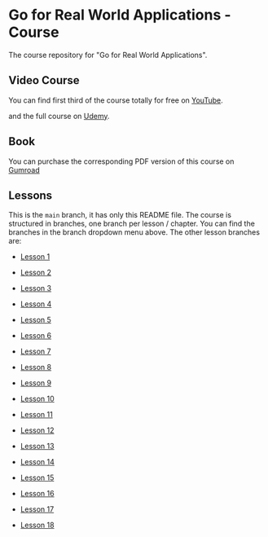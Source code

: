 # Go for Real World Applications - Course

The course repository for "Go for Real World Applications".

## Video Course

You can find first third of the course totally for free on [YouTube]().

and the full course on [Udemy]().

## Book

You can purchase the corresponding PDF version of this course on [Gumroad]()

## Lessons

This is the `main` branch, it has only this README file. The course is structured in branches, one branch per lesson / chapter. You can find the branches in the branch dropdown menu above. The other lesson branches are:

- [Lesson 1](https://github.com/princefishthrower/go-for-real-world-applications-course/tree/lesson-1)

- [Lesson 2](https://github.com/princefishthrower/go-for-real-world-applications-course/tree/lesson-2)

- [Lesson 3](https://github.com/princefishthrower/go-for-real-world-applications-course/tree/lesson-3)

- [Lesson 4](https://github.com/princefishthrower/go-for-real-world-applications-course/tree/lesson-4)

- [Lesson 5](https://github.com/princefishthrower/go-for-real-world-applications-course/tree/lesson-5)

- [Lesson 6](https://github.com/princefishthrower/go-for-real-world-applications-course/tree/lesson-6)

- [Lesson 7](https://github.com/princefishthrower/go-for-real-world-applications-course/tree/lesson-7)

- [Lesson 8](https://github.com/princefishthrower/go-for-real-world-applications-course/tree/lesson-8)

- [Lesson 9](https://github.com/princefishthrower/go-for-real-world-applications-course/tree/lesson-9)

- [Lesson 10](https://github.com/princefishthrower/go-for-real-world-applications-course/tree/lesson-10)

- [Lesson 11](https://github.com/princefishthrower/go-for-real-world-applications-course/tree/lesson-11)

- [Lesson 12](https://github.com/princefishthrower/go-for-real-world-applications-course/tree/lesson-12)

- [Lesson 13](https://github.com/princefishthrower/go-for-real-world-applications-course/tree/lesson-13)

- [Lesson 14](https://github.com/princefishthrower/go-for-real-world-applications-course/tree/lesson-14)

- [Lesson 15](https://github.com/princefishthrower/go-for-real-world-applications-course/tree/lesson-15)

- [Lesson 16](https://github.com/princefishthrower/go-for-real-world-applications-course/tree/lesson-16)

- [Lesson 17](https://github.com/princefishthrower/go-for-real-world-applications-course/tree/lesson-17)

- [Lesson 18](https://github.com/princefishthrower/go-for-real-world-applications-course/tree/lesson-18)